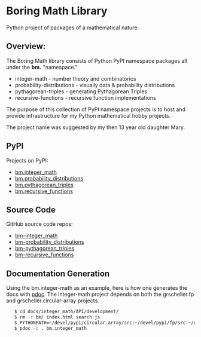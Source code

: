 # Boring Math Library

Python project of packages of a mathematical nature.

## Overview:

The Boring Math library consists of Python PyPI namespace packages all
under the **bm.** "namespace."

* integer-math - number theory and combinatorics
* probability-distributions - visually data & probability distributions
* pythagorean-triples - generating Pythagorean Triples
* recursive-functions - recursive function implementations

The purpose of this collection of PyPI namespace projects is to host
and provide infrastructure for my Python mathematical hobby projects.

The project name was suggested by my then 13 year old daughter Mary.

## PyPI

Projects on PyPI:

* [bm.integer_math](//https://pypi.org/project/bm.integer-math/)
* [bm.probability_distributions](https://pypi.org/project/bm.probability-distributions/)
* [bm.pythagorean_triples](https://pypi.org/project/bm.pythagorean-triples/)
* [bm.recursive_functions](https://pypi.org/project/bm.recursive-functions/)


## Source Code

GitHub source code repos:

* [bm-integer_math](https://github.com/grscheller/bm-integer-math/)
* [bm-probability_distributions](https://github.com/grscheller/bm-probability-distributions/)
* [bm-pythagorean_triples](https://github.com/grscheller/bm-pythagorean-triples/)
* [bm-recursive_functions](https://github.com/grscheller/bm-recursive-functions/)

## Documentation Generation

Using the bm.integer-math as an example, here is how one generates the
docs with [pdoc](https://pypi.org/project/pdoc/). The integer-math
project depends on both the grscheller.fp and grscheller.circular-array
projects.

```bash
   $ cd docs/integer_math/API/development/
   $ rm -r bm/ index.html search.js
   $ PYTHONPATH=~/devel/pypi/circular-array/src:~/devel/pypi/fp/src:~/devel/pypi/boring-math/src
   $ pdoc -o . bm.integer_math
```

